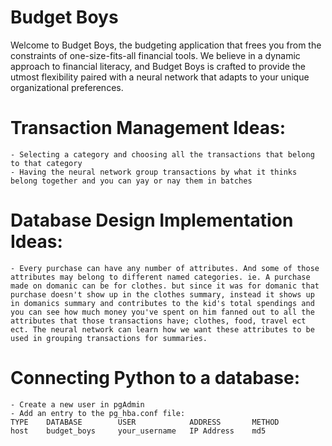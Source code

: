 # Budget Boys
Welcome to Budget Boys, the budgeting application that frees you from the constraints of one-size-fits-all financial tools. We believe in a dynamic approach to financial literacy, and Budget Boys is crafted to provide the utmost flexibility paired with a neural network that adapts to your unique organizational preferences.

# Transaction Management Ideas:
    - Selecting a category and choosing all the transactions that belong to that category
    - Having the neural network group transactions by what it thinks belong together and you can yay or nay them in batches

# Database Design Implementation Ideas:
    - Every purchase can have any number of attributes. And some of those attributes may belong to different named categories. ie. A purchase made on domanic can be for clothes. but since it was for domanic that purchase doesn't show up in the clothes summary, instead it shows up in domanics summary and contributes to the kid's total spendings and you can see how much money you've spent on him fanned out to all the attributes that those transactions have; clothes, food, travel ect ect. The neural network can learn how we want these attributes to be used in grouping transactions for summaries.

# Connecting Python to a database:
    - Create a new user in pgAdmin
    - Add an entry to the pg_hba.conf file:
    TYPE    DATABASE        USER            ADDRESS       METHOD
    host    budget_boys     your_username   IP Address    md5

